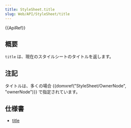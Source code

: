 ```yaml
---
title: StyleSheet.title
slug: Web/API/StyleSheet/title
---
```

{{ApiRef}}

## 概要

`title` は、現在のスタイルシートのタイトルを返します。

## 注記

タイトルは、多くの場合 {{domxref("StyleSheet/OwnerNode", "ownerNode")}} で指定されています。

## 仕様書

- [title](http://www.w3.org/TR/2000/REC-DOM-Level-2-Style-20001113/stylesheets.html#StyleSheets-StyleSheet-title)
